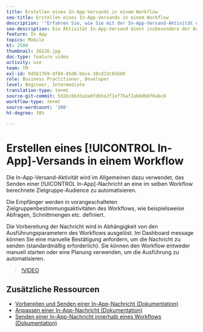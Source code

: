 ```yaml
---
title: Erstellen eines In-App-Versands in einem Workflow
seo-title: Erstellen eines In-App-Versands in einem Workflow
description: '"Erfahren Sie, wie Sie mit der In-App-Versand-Aktivität das Senden einer In-App-Nachricht an eine in einem Workflow berechnete Zielgruppe-Audience automatisieren."'
seo-description: Die Aktivität In-App-Versand dient insbesondere der Automatisierung des In-App-Versands an eine innerhalb desselben Workflows berechnete Zielgruppe.
feature: In App
topics: Mobile
kt: 2500
thumbnail: 26226.jpg
doc-type: feature video
activity: use
team: TM
exl-id: 9d5b1769-9f04-45d0-bbce-38cd33c65bb0
role: Business Practitioner, Developer
level: Beginner, Intermediate
translation-type: tm+mt
source-git-commit: 5d2bc8bd3a3a0fdb5e2f1ef75af2ab60b8f6abc8
workflow-type: tm+mt
source-wordcount: '208'
ht-degree: 38%

---
```


# Erstellen eines [!UICONTROL In-App]-Versands in einem Workflow

Die In-App-Versand-Aktivität wird im Allgemeinen dazu verwendet, das Senden einer [!UICONTROL In-App]-Nachricht an eine im selben Workflow berechnete Zielgruppe-Audience zu automatisieren.

Die Empfänger werden in vorangeschalteten Zielgruppenbestimmungsaktivitäten des Workflows, wie beispielsweise Abfragen, Schnittmengen etc. definiert.

Die Vorbereitung der Nachricht wird in Abhängigkeit von den Ausführungsparametern des Workflows ausgelöst. Im Dashboard message können Sie eine manuelle Bestätigung anfordern, um die Nachricht zu senden (standardmäßig erforderlich). Sie können den Workflow entweder manuell starten oder eine Planung verwenden, um die Ausführung zu automatisieren.

>[!VIDEO](https://video.tv.adobe.com/v/26226?quality=12)

## Zusätzliche Ressourcen

* [Vorbereiten und Senden einer In-App-Nachricht (Dokumentation)](https://docs.adobe.com/content/help/en/campaign-standard/using/communication-channels/in-app-messaging/preparing-and-sending-an-in-app-message.html)
* [Anpassen einer In-App-Nachricht (Dokumentation)](https://docs.adobe.com/content/help/en/campaign-standard/using/communication-channels/in-app-messaging/customizing-an-in-app-message.html)
* [Senden einer In-App-Nachricht innerhalb eines Workflows (Dokumentation)](https://docs.adobe.com/content/help/en/campaign-standard/using/managing-processes-and-data/channel-activities/in-app-delivery.html)
